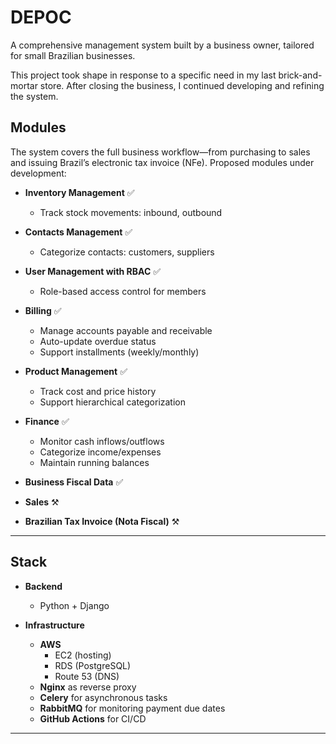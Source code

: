 # DEPOC 

A comprehensive management system built by a business owner, tailored for small Brazilian businesses.

This project took shape in response to a specific need in my last brick-and-mortar store. After closing the business, I continued developing and refining the system.

## Modules

The system covers the full business workflow—from purchasing to sales and issuing Brazil’s electronic tax invoice (NFe). Proposed modules under development:

* **Inventory Management** ✅

  * Track stock movements: inbound, outbound

* **Contacts Management** ✅

  * Categorize contacts: customers, suppliers

* **User Management with RBAC** ✅

  * Role-based access control for members

* **Billing** ✅

  * Manage accounts payable and receivable
  * Auto-update overdue status
  * Support installments (weekly/monthly)

* **Product Management** ✅

  * Track cost and price history
  * Support hierarchical categorization

* **Finance** ✅

  * Monitor cash inflows/outflows
  * Categorize income/expenses
  * Maintain running balances

* **Business Fiscal Data** ✅

* **Sales** ⚒️

* **Brazilian Tax Invoice (Nota Fiscal)** ⚒️

---

## Stack

* **Backend**

  * Python + Django

* **Infrastructure**

  * **AWS**
    * EC2 (hosting)
    * RDS (PostgreSQL)
    * Route 53 (DNS)
  * **Nginx** as reverse proxy
  * **Celery** for asynchronous tasks
  * **RabbitMQ** for monitoring payment due dates
  * **GitHub Actions** for CI/CD

---
